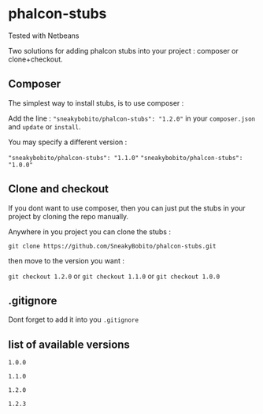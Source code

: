phalcon-stubs
=============

Tested with Netbeans


Two solutions for adding phalcon stubs into your project : composer or clone+checkout.

Composer 
-----------

The simplest way to install stubs, is to use composer :

Add the line : ```"sneakybobito/phalcon-stubs": "1.2.0"``` in your ```composer.json``` and ```update``` or ```install```.

You may specify a different version :

```"sneakybobito/phalcon-stubs": "1.1.0"```  ```"sneakybobito/phalcon-stubs": "1.0.0"```




Clone and checkout
-----------

If you dont want to use composer, then you can just put the stubs in your project by cloning the repo manually.

Anywhere in you project you can clone the stubs :

```git clone https://github.com/SneakyBobito/phalcon-stubs.git```

then move to the version you want : 

```git checkout 1.2.0``` or ```git checkout 1.1.0``` or ```git checkout 1.0.0```


.gitignore
-----


Dont forget to add it into you ```.gitignore```



list of available versions
--------


 ``1.0.0``
 
 ``1.1.0`` 
   
 ``1.2.0``

 ``1.2.3``
